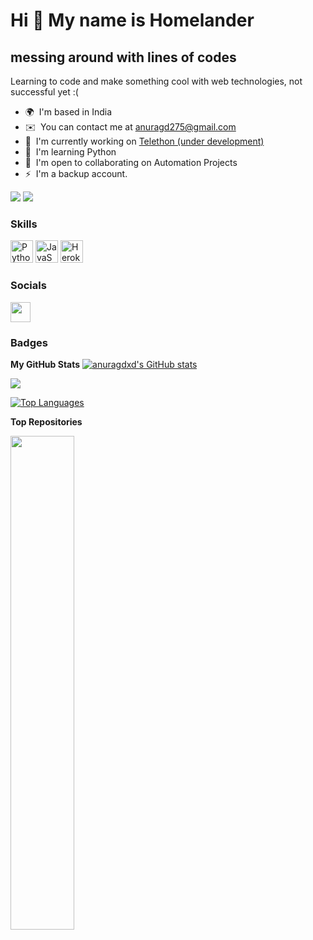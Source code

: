 Hi 👋 My name is Homelander
===========================

messing around with lines of codes
----------------------------------

Learning to code and make something cool with web technologies, not successful yet :(

*   🌍  I'm based in India
*   ✉️  You can contact me at [anuragd275@gmail.com](mailto:anuragd275@gmail.com)
*   🚀  I'm currently working on [Telethon (under development)](http://example.com)
*   🧠  I'm learning Python
*   🤝  I'm open to collaborating on Automation Projects
*   ⚡  I'm a backup account.

<a href="https://www.twitter.com/anuragd275" target="_blank" rel="noreferrer"><img src="https://img.shields.io/twitter/follow/anuragd275?logo=twitter&style=for-the-badge&color=14b8a6&labelColor=ffffff"/></a> <a href="https://www.github.com/anuragdxd" target="_blank" rel="noreferrer"><img src="https://img.shields.io/github/followers/anuragdxd?logo=github&style=for-the-badge&color=14b8a6&labelColor=ffffff" /></a>

### Skills 

<p align="left">
<a href="https://www.python.org/" target="_blank" rel="noreferrer"><img src="https://raw.githubusercontent.com/danielcranney/readme-generator/main/public/icons/skills/python-colored.svg" width="36" height="36" alt="Python" /></a>
<a href="https://developer.mozilla.org/en-US/docs/Web/JavaScript" target="_blank" rel="noreferrer"><img src="https://raw.githubusercontent.com/danielcranney/readme-generator/main/public/icons/skills/javascript-colored.svg" width="36" height="36" alt="JavaScript" /></a>
<a href="https://www.heroku.com/" target="_blank" rel="noreferrer"><img src="https://raw.githubusercontent.com/danielcranney/readme-generator/main/public/icons/skills/heroku-colored.svg" width="36" height="36" alt="Heroku" /></a>
</p>
                    
 ### Socials
                  
                  
<p align="left">
  
<a href="https://www.twitter.com/anuragd275" target="_blank" rel="noreferrer"><img src="https://raw.githubusercontent.com/danielcranney/readme-generator/main/public/icons/socials/twitter.svg" width="32" height="32" /></a></p>

### Badges
<p align="left">
  
<b>My GitHub Stats</b>
<a href="http://www.github.com/anuragdxd"><img src="https://github-readme-stats.vercel.app/api?username=anuragdxd&show_icons=true&hide=stars,&count_private=true&title_color=14b8a6&text_color=000000&icon_color=14b8a6&bg_color=ffffff&hide_border=true&show_icons=true" alt="anuragdxd's GitHub stats" /></a>

<a href="http://www.github.com/anuragdxd"><img src="https://github-readme-streak-stats.herokuapp.com/?user=anuragdxd&stroke=000000&background=ffffff&ring=14b8a6&fire=14b8a6&currStreakNum=000000&currStreakLabel=14b8a6&sideNums=000000&sideLabels=000000&dates=000000&hide_border=true" /></a>

<a href="https://github.com/anuragdxd" align="left"><img src="https://github-readme-stats.vercel.app/api/top-langs/?username=anuragdxd&langs_count=10&title_color=14b8a6&text_color=000000&icon_color=14b8a6&bg_color=ffffff&hide_border=true&locale=en&custom_title=Top%20%Languages" alt="Top Languages" /></a>

<b>Top Repositories</b><div width="100%" align="center"><a href="https://github.com/anuragdxd/telethon-playground" align="left"><img align="left" width="45%" src="https://github-readme-stats.vercel.app/api/pin/?username=anuragdxd&repo=telethon-playground&title_color=14b8a6&text_color=000000&icon_color=14b8a6&bg_color=ffffff&hide_border=true&locale=en" /></a></div><br /><br /><br /><br /><br /><br /><br /></p>
